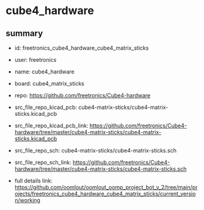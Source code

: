 # cube4_hardware
 
## summary 
* id: freetronics_cube4_hardware_cube4_matrix_sticks
* user: freetronics
* name: cube4_hardware
* board: cube4_matrix_sticks
* repo: https://github.com/freetronics/Cube4-hardware
* src_file_repo_kicad_pcb: cube4-matrix-sticks/cube4-matrix-sticks.kicad_pcb
* src_file_repo_kicad_pcb_link: https://github.com/freetronics/Cube4-hardware/tree/master/cube4-matrix-sticks/cube4-matrix-sticks.kicad_pcb


* src_file_repo_sch: cube4-matrix-sticks/cube4-matrix-sticks.sch
* src_file_repo_sch_link: https://github.com/freetronics/Cube4-hardware/tree/master/cube4-matrix-sticks/cube4-matrix-sticks.sch
* full details link: https://github.com/oomlout/oomlout_oomp_project_bot_v_2/tree/main/projects/freetronics_cube4_hardware_cube4_matrix_sticks/current_version/working  







